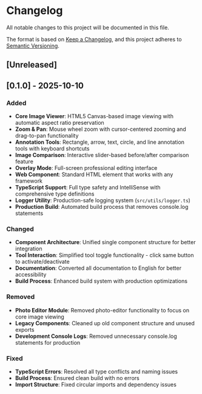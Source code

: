 # Changelog

All notable changes to this project will be documented in this file.

The format is based on [Keep a Changelog](https://keepachangelog.com/en/1.0.0/),
and this project adheres to [Semantic Versioning](https://semver.org/spec/v2.0.0.html).

## [Unreleased]

## [0.1.0] - 2025-10-10

### Added
- **Core Image Viewer**: HTML5 Canvas-based image viewing with automatic aspect ratio preservation
- **Zoom & Pan**: Mouse wheel zoom with cursor-centered zooming and drag-to-pan functionality
- **Annotation Tools**: Rectangle, arrow, text, circle, and line annotation tools with keyboard shortcuts
- **Image Comparison**: Interactive slider-based before/after comparison feature
- **Overlay Mode**: Full-screen professional editing interface
- **Web Component**: Standard HTML element that works with any framework
- **TypeScript Support**: Full type safety and IntelliSense with comprehensive type definitions
- **Logger Utility**: Production-safe logging system (`src/utils/logger.ts`)
- **Production Build**: Automated build process that removes console.log statements

### Changed
- **Component Architecture**: Unified single component structure for better integration
- **Tool Interaction**: Simplified tool toggle functionality - click same button to activate/deactivate
- **Documentation**: Converted all documentation to English for better accessibility
- **Build Process**: Enhanced build system with production optimizations

### Removed
- **Photo Editor Module**: Removed photo-editor functionality to focus on core image viewing
- **Legacy Components**: Cleaned up old component structure and unused exports
- **Development Console Logs**: Removed unnecessary console.log statements for production

### Fixed
- **TypeScript Errors**: Resolved all type conflicts and naming issues
- **Build Process**: Ensured clean build with no errors
- **Import Structure**: Fixed circular imports and dependency issues

